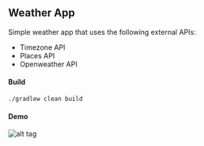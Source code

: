 ## Weather App

Simple weather app that uses the following external APIs:
- Timezone API
- Places API
- Openweather API

#### Build

```shell
./gradlew clean build
```

#### Demo

![alt tag](https://github.com/lukascode/weather-app/blob/master/demo.gif?raw=true)